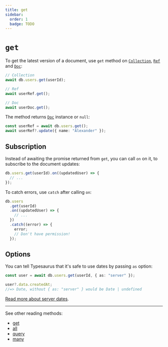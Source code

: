 ```yaml
---
title: get
sidebar:
  order: 1
  badge: TODO
---
```


# `get`

To get the latest version of a document, use `get` method on [`Collection`](/docs/classes/collection), [`Ref`](/docs/classes/ref) and [`Doc`](/docs/classes/doc):

```ts
// Collection
await db.users.get(userId);

// Ref
await userRef.get();

// Doc
await userDoc.get();
```

The method returns [`Doc`](/docs/classes/doc) instance or `null`:

```ts
const userRef = await db.users.get();
await userRef?.update({ name: "Alexander" });
```

## Subscription

Instead of awaiting the promise returned from `get`, you can call `on` on it, to subscribe to the document updates:

```ts
db.users.get(userId).on((updatedUser) => {
  // ...
});
```

To catch errors, use `catch` after calling `on`:

```ts
db.users
  .get(userId)
  .on((updatedUser) => {
    // ...
  })
  .catch((error) => {
    error;
    // Don't have permission!
  });
```

## Options

You can tell Typesaurus that it's safe to use dates by passing `as` option:

```ts
const user = await db.users.get(userId, { as: "server" });

user?.data.createdAt;
//=> Date, without { as: "server" } would be Date | undefined
```

[Read more about server dates](/docs/advanced/serverdates).

---

See other reading methods:

- [get](/docs/api/get)
- [all](/docs/api/all)
- [query](/docs/api/query)
- [many](/docs/api/many)
